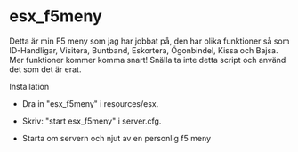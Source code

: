 # esx_f5meny
Detta är min F5 meny som jag har jobbat på, den har olika funktioner så som ID-Handligar, Visitera, Buntband, Eskortera, Ögonbindel, Kissa och Bajsa. Mer funktioner kommer komma snart! Snälla ta inte detta script och använd det som det är erat.

Installation

- Dra in "esx_f5meny" i resources/esx.

- Skriv: "start esx_f5meny" i server.cfg.

- Starta om servern och njut av en personlig f5 meny
